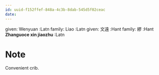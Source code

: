 ```yaml
---
id: uuid-f152ffef-848a-4c3b-8dab-545d5f02ceac
date: 
---
```


given: Wenyuan  :Latn
family: Liao :Latn
given: 文遠 :Hant
family: 繆 :Hant
**Zhanguoce xin jiaozhu** :Latn
# Note
Convenient crib.
